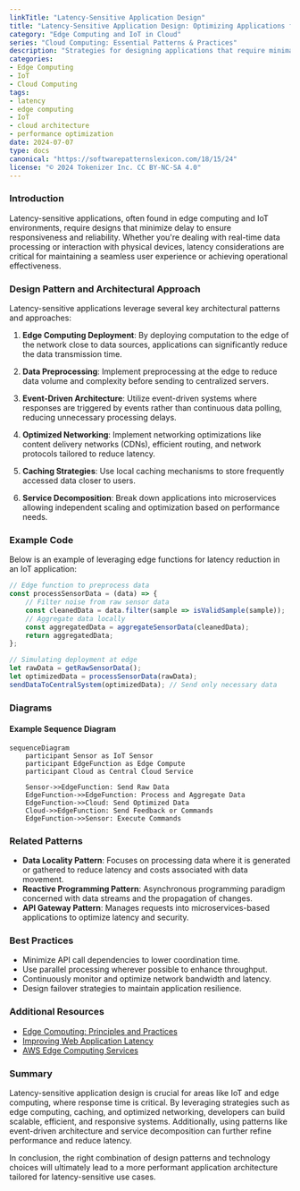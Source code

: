 ```yaml
---
linkTitle: "Latency-Sensitive Application Design"
title: "Latency-Sensitive Application Design: Optimizing Applications for Minimal Delay"
category: "Edge Computing and IoT in Cloud"
series: "Cloud Computing: Essential Patterns & Practices"
description: "Strategies for designing applications that require minimal latency, particularly in Edge Computing and IoT, leveraging cloud resources for optimal performance."
categories:
- Edge Computing
- IoT
- Cloud Computing
tags:
- latency
- edge computing
- IoT
- cloud architecture
- performance optimization
date: 2024-07-07
type: docs
canonical: "https://softwarepatternslexicon.com/18/15/24"
license: "© 2024 Tokenizer Inc. CC BY-NC-SA 4.0"
---
```


### Introduction

Latency-sensitive applications, often found in edge computing and IoT environments, require designs that minimize delay to ensure responsiveness and reliability. Whether you're dealing with real-time data processing or interaction with physical devices, latency considerations are critical for maintaining a seamless user experience or achieving operational effectiveness.

### Design Pattern and Architectural Approach

Latency-sensitive applications leverage several key architectural patterns and approaches:

1. **Edge Computing Deployment**: By deploying computation to the edge of the network close to data sources, applications can significantly reduce the data transmission time.

2. **Data Preprocessing**: Implement preprocessing at the edge to reduce data volume and complexity before sending to centralized servers.

3. **Event-Driven Architecture**: Utilize event-driven systems where responses are triggered by events rather than continuous data polling, reducing unnecessary processing delays.

4. **Optimized Networking**: Implement networking optimizations like content delivery networks (CDNs), efficient routing, and network protocols tailored to reduce latency.

5. **Caching Strategies**: Use local caching mechanisms to store frequently accessed data closer to users.

6. **Service Decomposition**: Break down applications into microservices allowing independent scaling and optimization based on performance needs.

### Example Code

Below is an example of leveraging edge functions for latency reduction in an IoT application:

```javascript
// Edge function to preprocess data
const processSensorData = (data) => {
    // Filter noise from raw sensor data
    const cleanedData = data.filter(sample => isValidSample(sample));
    // Aggregate data locally
    const aggregatedData = aggregateSensorData(cleanedData);
    return aggregatedData;
};

// Simulating deployment at edge
let rawData = getRawSensorData();
let optimizedData = processSensorData(rawData);
sendDataToCentralSystem(optimizedData); // Send only necessary data
```

### Diagrams

#### Example Sequence Diagram

```mermaid
sequenceDiagram
    participant Sensor as IoT Sensor
    participant EdgeFunction as Edge Compute
    participant Cloud as Central Cloud Service

    Sensor->>EdgeFunction: Send Raw Data
    EdgeFunction->>EdgeFunction: Process and Aggregate Data
    EdgeFunction->>Cloud: Send Optimized Data
    Cloud->>EdgeFunction: Send Feedback or Commands
    EdgeFunction->>Sensor: Execute Commands
```

### Related Patterns

- **Data Locality Pattern**: Focuses on processing data where it is generated or gathered to reduce latency and costs associated with data movement.
- **Reactive Programming Pattern**: Asynchronous programming paradigm concerned with data streams and the propagation of changes.
- **API Gateway Pattern**: Manages requests into microservices-based applications to optimize latency and security.

### Best Practices

- Minimize API call dependencies to lower coordination time.
- Use parallel processing wherever possible to enhance throughput.
- Continuously monitor and optimize network bandwidth and latency.
- Design failover strategies to maintain application resilience.

### Additional Resources

- [Edge Computing: Principles and Practices](https://example.com/edge-computing-principles)
- [Improving Web Application Latency](https://example.com/web-app-latency)
- [AWS Edge Computing Services](https://aws.amazon.com/edge/)

### Summary

Latency-sensitive application design is crucial for areas like IoT and edge computing, where response time is critical. By leveraging strategies such as edge computing, caching, and optimized networking, developers can build scalable, efficient, and responsive systems. Additionally, using patterns like event-driven architecture and service decomposition can further refine performance and reduce latency.

In conclusion, the right combination of design patterns and technology choices will ultimately lead to a more performant application architecture tailored for latency-sensitive use cases.

